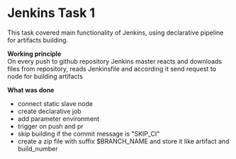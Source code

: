 # Jenkins Task 1
This task covered main functionality of Jenkins, using declarative pipeline for artifacts building. <br>

**Working principle** <br>
On every push to github repository Jenkins master reacts and downloads files from repository, reads Jenkinsfile and according it send request to node for building artifacts

**What was done** <br>
* connect static slave node
* create declarative job
* add parameter environment
* trigger on push and pr
* skip building if the commit message is "SKIP_CI"
* create a zip file with suffix $BRANCH_NAME and store it like artifact and build_number
